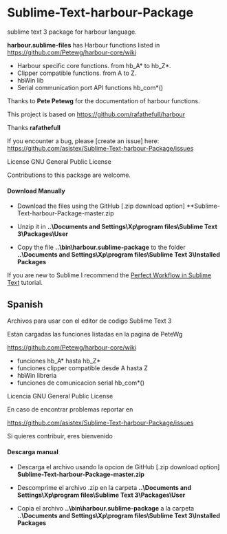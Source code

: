# Sublime-Text-harbour-Package
sublime text 3 package for harbour language. 

**harbour.sublime-files** has Harbour functions listed in
https://github.com/Petewg/harbour-core/wiki
 
* Harbour specific core functions. from hb_A* to hb_Z*.
* Clipper compatible functions. from A to Z.
* hbWin lib
* Serial communication port API functions hb_com*()

Thanks to **Pete Petewg** for the documentation of harbour functions.

This project is based on https://github.com/rafathefull/harbour

Thanks **rafathefull**

If you encounter a bug, please [create an issue] here:
https://github.com/asistex/Sublime-Text-harbour-Package/issues

License GNU General Public License

Contributions to this package are welcome. 

#### Download Manually
* Download the files using the GitHub [.zip download option] **Sublime-Text-harbour-Package-master.zip

* Unzip it in **..\Documents and Settings\Xp\program files\Sublime Text 3\Packages\User**

* Copy the file **..\bin\harbour.sublime-package** to the folder **..\Documents and Settings\Xp\program files\Sublime Text 3\Installed Packages**

If you are new to Sublime I recommend the [Perfect Workflow in Sublime Text](http://code.tutsplus.com/courses/perfect-workflow-in-sublime-text-2) tutorial.



## Spanish

Archivos para usar con el editor de codigo Sublime Text 3

Estan cargadas las funciones listadas en la pagina de PeteWg

https://github.com/Petewg/harbour-core/wiki

* funciones hb_A* hasta hb_Z* 
* funciones clipper compatible desde A hasta Z
* hbWin libreria
* funciones de comunicacion serial hb_com*()

Licencia GNU General Public License

En caso de encontrar problemas reportar en 

https://github.com/asistex/Sublime-Text-harbour-Package/issues

Si quieres contribuir, eres bienvenido

#### Descarga manual
* Descarga el archivo usando la opcion de GitHub [.zip download option] **Sublime-Text-harbour-Package-master.zip**

* Descomprime el archivo .zip en la carpeta **..\Documents and Settings\Xp\program files\Sublime Text 3\Packages\User**

* Copia el archivo **..\bin\harbour.sublime-package** a la carpeta **..\Documents and Settings\Xp\program files\Sublime Text 3\Installed Packages**

